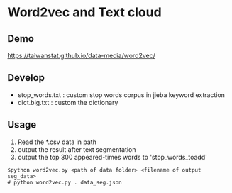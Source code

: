 #  Word2vec and Text cloud
## Demo
https://taiwanstat.github.io/data-media/word2vec/

## Develop
- stop_words.txt : custom stop words corpus in jieba keyword extraction
- dict.big.txt : custom the dictionary

##  Usage
1. Read the *.csv data in path
2. output the result after text segmentation
2. output the top 300 appeared-times words to 'stop_words_toadd'
```
$python word2vec.py <path of data folder> <filename of output seg_data>
# python word2vec.py . data_seg.json
```

